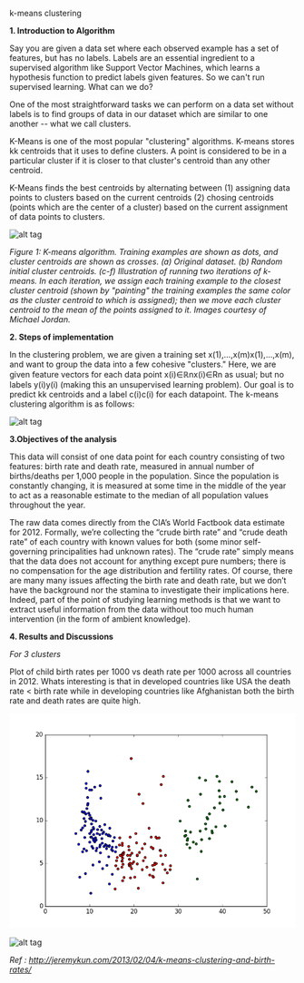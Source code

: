 k-means clustering

**1. Introduction to Algorithm**

Say you are given a data set where each observed example has a set of features, but has no labels. Labels are an essential ingredient to a supervised algorithm like Support Vector Machines, which learns a hypothesis function to predict labels given features. So we can't run supervised learning. What can we do?

One of the most straightforward tasks we can perform on a data set without labels is to find groups of data in our dataset which are similar to one another -- what we call clusters.

K-Means is one of the most popular "clustering" algorithms. K-means stores kk centroids that it uses to define clusters. A point is considered to be in a particular cluster if it is closer to that cluster's centroid than any other centroid.

K-Means finds the best centroids by alternating between (1) assigning data points to clusters based on the current centroids (2) chosing centroids (points which are the center of a cluster) based on the current assignment of data points to clusters.

![alt tag](http://stanford.edu/~cpiech/cs221/img/kmeansViz.png)

_Figure 1: K-means algorithm. Training examples are shown as dots, and cluster centroids are shown as crosses. (a) Original dataset. (b) Random initial cluster centroids. (c-f) Illustration of running two iterations of k-means. In each iteration, we assign each training example to the closest cluster centroid (shown by "painting" the training examples the same color as the cluster centroid to which is assigned); then we move each cluster centroid to the mean of the points assigned to it. Images courtesy of Michael Jordan._

**2. Steps of implementation**

In the clustering problem, we are given a training set x(1),...,x(m)x(1),...,x(m), and want to group the data into a few cohesive "clusters." Here, we are given feature vectors for each data point x(i)∈ℝnx(i)∈Rn as usual; but no labels y(i)y(i) (making this an unsupervised learning problem). Our goal is to predict kk centroids and a label c(i)c(i) for each datapoint. The k-means clustering algorithm is as follows:

![alt tag](http://stanford.edu/~cpiech/cs221/img/kmeansMath.png)

**3.Objectives of the analysis**

This data will consist of one data point for each country consisting of two features: birth rate and death rate, measured in annual number of births/deaths per 1,000 people in the population. Since the population is constantly changing, it is measured at some time in the middle of the year to act as a reasonable estimate to the median of all population values throughout the year.

The raw data comes directly from the CIA’s World Factbook data estimate for 2012. Formally, we’re collecting the “crude birth rate” and “crude death rate” of each country with known values for both (some minor self-governing principalities had unknown rates). The “crude rate” simply means that the data does not account for anything except pure numbers; there is no compensation for the age distribution and fertility rates. Of course, there are many many issues affecting the birth rate and death rate, but we don’t have the background nor the stamina to investigate their implications here. Indeed, part of the point of studying learning methods is that we want to extract useful information from the data without too much human intervention (in the form of ambient knowledge).

**4. Results and Discussions**

_For 3 clusters_

Plot of child birth rates per 1000 vs death rate per 1000 across all countries in 2012. Whats interesting is that in developed countries like USA the death rate < birth rate while in developing countries like Afghanistan both the birth rate and death rates are quite high.

![alt tag](https://raw.githubusercontent.com/Akshay-Thakare/kMeans/master/figure_1.png)

![alt tag](http://jeremykun.files.wordpress.com/2013/02/countries-birth-deat-labeled.png?w=1800)



_Ref : http://jeremykun.com/2013/02/04/k-means-clustering-and-birth-rates/_
